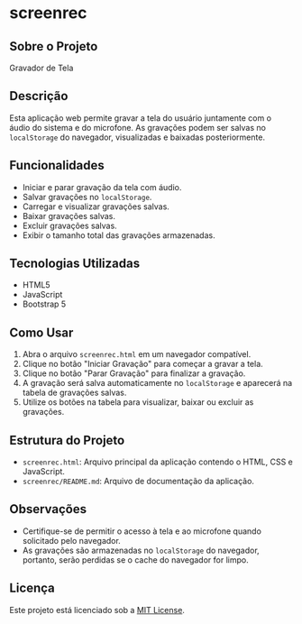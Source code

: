 # screenrec


                                                      

## Sobre o Projeto
Gravador de Tela

## Descrição

Esta aplicação web permite gravar a tela do usuário juntamente com o áudio do sistema e do microfone. As gravações podem ser salvas no `localStorage` do navegador, visualizadas e baixadas posteriormente.

## Funcionalidades

- Iniciar e parar gravação da tela com áudio.
- Salvar gravações no `localStorage`.
- Carregar e visualizar gravações salvas.
- Baixar gravações salvas.
- Excluir gravações salvas.
- Exibir o tamanho total das gravações armazenadas.

## Tecnologias Utilizadas

- HTML5
- JavaScript
- Bootstrap 5

## Como Usar

1. Abra o arquivo `screenrec.html` em um navegador compatível.
2. Clique no botão "Iniciar Gravação" para começar a gravar a tela.
3. Clique no botão "Parar Gravação" para finalizar a gravação.
4. A gravação será salva automaticamente no `localStorage` e aparecerá na tabela de gravações salvas.
5. Utilize os botões na tabela para visualizar, baixar ou excluir as gravações.

## Estrutura do Projeto

- `screenrec.html`: Arquivo principal da aplicação contendo o HTML, CSS e JavaScript.
- `screenrec/README.md`: Arquivo de documentação da aplicação.

## Observações

- Certifique-se de permitir o acesso à tela e ao microfone quando solicitado pelo navegador.
- As gravações são armazenadas no `localStorage` do navegador, portanto, serão perdidas se o cache do navegador for limpo.

## Licença

Este projeto está licenciado sob a [MIT License](LICENSE).
